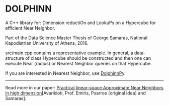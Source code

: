 # DOLPHINN
A C++ library for: Dimension reductiOn and LookuPs on a Hypercube for effIcient Near Neighbor.

Part of the Data Science Master Thesis of George Samaras, National Kapodistrian University of Athens, 2016.

src/main.cpp contains a representative example. In general, a data-structure of class Hypercube should be constructed and then one can execute Near (radius) or Nearest Neighbor queries on that Hypercube.

If you are interested in Nearest Neighbor, use [DolphinnPy](https://github.com/ipsarros/DolphinnPy).

---

Read more in our paper: [Practical linear-space Approximate Near Neighbors in high dimension](https://arxiv.org/pdf/1612.07405.pdf)[Avarikioti, Prof. Emiris, Psarros (original idea) and Samaras].
